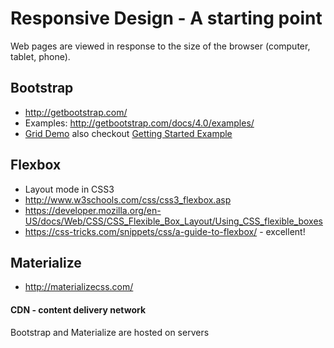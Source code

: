 # Responsive Design - A starting point
Web pages are viewed in response to the size of the browser (computer, tablet, phone).

## Bootstrap
* http://getbootstrap.com/  
* Examples: http://getbootstrap.com/docs/4.0/examples/  
* [Grid Demo](bootstrap-grid.html) also checkout
[Getting Started Example](https://github.com/brendalong/JumpStart-bootstrap)

## Flexbox
* Layout mode in CSS3  
* http://www.w3schools.com/css/css3_flexbox.asp  
* https://developer.mozilla.org/en-US/docs/Web/CSS/CSS_Flexible_Box_Layout/Using_CSS_flexible_boxes
* https://css-tricks.com/snippets/css/a-guide-to-flexbox/ - excellent!

## Materialize
* http://materializecss.com/  

#### __CDN__ - content delivery network
Bootstrap and Materialize are hosted on servers

